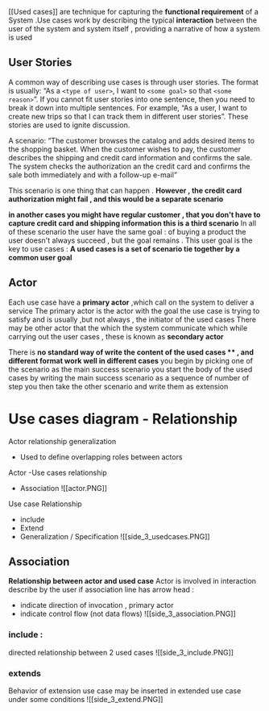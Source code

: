 [[Used cases]] are technique  for capturing the **functional requirement** of a System .Use cases work by describing the typical **interaction** between the user of the system and system itself , providing a  narrative of how a system is used 


## User Stories

A common way of describing use cases is through user stories. The format is usually: “As a `<type of user>`, I want to `<some goal>` so that `<some reason>`”. 
If you cannot fit user stories into one sentence, then you need to break it down into multiple sentences. 
For example, “As a user, I want to create new trips so that I can track them in different user stories”. These stories are used to ignite discussion.

A scenario: “The customer browses the catalog and adds desired items to the shopping basket. When the customer wishes to pay, the customer describes the shipping and credit card information and confirms the sale. The system checks the authorization an the credit card and confirms the sale both immediately and with a follow-up e-mail”

This  scenario is one thing that can happen . **However , the credit card authorization might fail , and this would be a separate scenario** 

**in another cases you might have regular customer , that you don't have to capture credit card and shipping information this is a third scenario** 
In all of these scenario the user have the same goal : of buying a product the user doesn't always succeed  , but the goal remains . This user goal is the key to use cases : **A used cases is a set of scenario tie together by a common user goal** 

## Actor  
Each use case have a **primary actor** ,which call on the system to deliver a service 
The primary actor is the actor with the goal the use case is trying to satisfy and is usually ,but not always , the initiator of the used cases 
There may be other actor that the which the system communicate which while carrying out the user cases , these is known as **secondary actor** 

There is **no standard way of write the content of the used cases ** , and different format work well in different cases** 
you begin  by picking one of the scenario as the main success scenario 
you start the body of the used cases by writing the main success scenario as a sequence of number of step 
you then take the other scenario and write them as extension 



# Use cases diagram - Relationship 
Actor relationship generalization 
- Used to define overlapping roles between actors  

Actor -Use cases relationship 
- Association
![[actor.PNG]]

Use case Relationship 
- include 
- Extend 
- Generalization / Specification 
![[side_3_usedcases.PNG]]

## Association 
**Relationship between actor and used case** 
Actor is involved in interaction describe by the user
if association line has arrow head : 
- indicate direction of invocation , primary actor 
- indicate control flow (not data flows)
![[side_3_association.PNG]]
### include : 
directed relationship between 2 used cases 
![[side_3_include.PNG]]
### extends 
Behavior of extension use case may be inserted in extended use case under some conditions 
![[side_3_extend.PNG]]